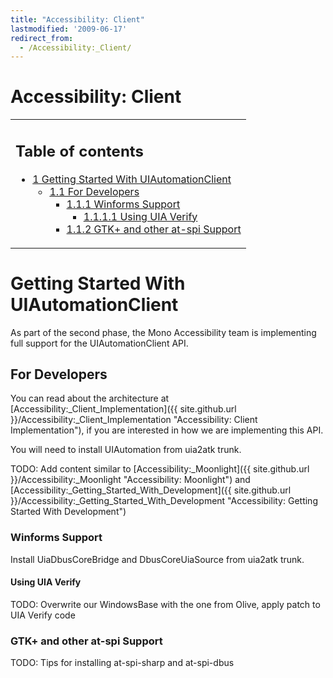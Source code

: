 ```yaml
---
title: "Accessibility: Client"
lastmodified: '2009-06-17'
redirect_from:
  - /Accessibility:_Client/
---
```


Accessibility: Client
=====================

<table>
<col width="100%" />
<tbody>
<tr class="odd">
<td align="left"><h2>Table of contents</h2>
<ul>
<li><a href="#getting-started-with-uiautomationclient">1 Getting Started With UIAutomationClient</a>
<ul>
<li><a href="#for-developers">1.1 For Developers</a>
<ul>
<li><a href="#winforms-support">1.1.1 Winforms Support</a>
<ul>
<li><a href="#using-uia-verify">1.1.1.1 Using UIA Verify</a></li>
</ul></li>
<li><a href="#gtk-and-other-at-spi-support">1.1.2 GTK+ and other at-spi Support</a></li>
</ul></li>
</ul></li>
</ul></td>
</tr>
</tbody>
</table>

Getting Started With UIAutomationClient
=======================================

As part of the second phase, the Mono Accessibility team is implementing full support for the UIAutomationClient API.

For Developers
--------------

You can read about the architecture at [Accessibility:\_Client\_Implementation]({{ site.github.url }}/Accessibility:_Client_Implementation "Accessibility: Client Implementation"), if you are interested in how we are implementing this API.

You will need to install UIAutomation from uia2atk trunk.

TODO: Add content similar to [Accessibility:\_Moonlight]({{ site.github.url }}/Accessibility:_Moonlight "Accessibility: Moonlight") and [Accessibility:\_Getting\_Started\_With\_Development]({{ site.github.url }}/Accessibility:_Getting_Started_With_Development "Accessibility: Getting Started With Development")

### Winforms Support

Install UiaDbusCoreBridge and DbusCoreUiaSource from uia2atk trunk.

#### Using UIA Verify

TODO: Overwrite our WindowsBase with the one from Olive, apply patch to UIA Verify code

### GTK+ and other at-spi Support

TODO: Tips for installing at-spi-sharp and at-spi-dbus

